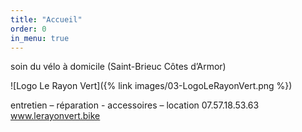 ```yaml
---
title: "Accueil"
order: 0
in_menu: true
---
```

soin du vélo à domicile
(Saint-Brieuc Côtes d’Armor)

![Logo Le Rayon Vert]({% link images/03-LogoLeRayonVert.png %}) 

entretien – réparation - accessoires – location
07.57.18.53.63 www.lerayonvert.bike 